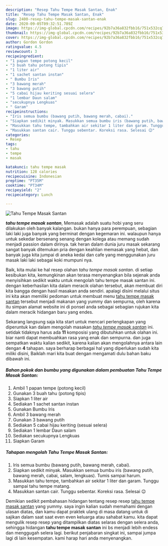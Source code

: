 ```yaml
---
description: "Resep Tahu Tempe Masak Santan, Enak"
title: "Resep Tahu Tempe Masak Santan, Enak"
slug: 2400-resep-tahu-tempe-masak-santan-enak
date: 2020-09-05T09:32:51.789Z
image: https://img-global.cpcdn.com/recipes/92b7a36a832fbb16/751x532cq70/tahu-tempe-masak-santan-foto-resep-utama.jpg
thumbnail: https://img-global.cpcdn.com/recipes/92b7a36a832fbb16/751x532cq70/tahu-tempe-masak-santan-foto-resep-utama.jpg
cover: https://img-global.cpcdn.com/recipes/92b7a36a832fbb16/751x532cq70/tahu-tempe-masak-santan-foto-resep-utama.jpg
author: Gordon Gordon
ratingvalue: 4.5
reviewcount: 3
recipeingredient:
- "1 papan tempe potong kecil"
- "3 buah tahu potong tipis"
- "1 liter air"
- "1 sachet santan instan"
- " Bumbu Iris"
- "3 bawang merah"
- "3 bawang putih"
- "5 cabai hijau keriting sesuai selera"
- "1 lembar Daun salam"
- "secukupnya Lengkuas"
- " Garam"
recipeinstructions:
- "Iris semua bumbu (bawang putih, bawang merah, cabai)."
- "Siapkan sedikit minyak. Masukkan semua bumbu iris (bawang putih, bawang merah, cabai, salam, lengkuas). Tumis sampai harum."
- "Masukkan tahu tempe, tambahkan air sekitar 1 liter dan garam. Tunggu sampai tahu tempe matang."
- "Masukkan santan cair. Tunggu sebentar. Koreksi rasa. Selesai 😉"
categories:
- Resep
tags:
- tahu
- tempe
- masak

katakunci: tahu tempe masak 
nutrition: 128 calories
recipecuisine: Indonesian
preptime: "PT35M"
cooktime: "PT34M"
recipeyield: "2"
recipecategory: Lunch

---
```



![Tahu Tempe Masak Santan](https://img-global.cpcdn.com/recipes/92b7a36a832fbb16/751x532cq70/tahu-tempe-masak-santan-foto-resep-utama.jpg)

<b><i>tahu tempe masak santan</i></b>, Memasak adalah suatu hobi yang seru dilakukan oleh banyak kalangan. bukan hanya para perempuan, sebagian laki laki juga banyak yang berminat dengan kegemaran ini. walaupun hanya untuk sekedar bersenang senang dengan kolega atau memang sudah menjadi passion dalam dirinya. tak heran dalam dunia juru masak sekarang sangat banyak ditemukan pria dengan keahlian memasak yang hebat, dan banyak juga kita jumpai di aneka kedai dan cafe yang menggunakan juru masak laki laki sebagai koki mumpuni nya.

Baik, kita mulai ke hal resep olahan <i>tahu tempe masak santan</i>. di setiap kesibukan kita, kemungkinan akan terasa menyenangkan bila sejenak anda menyisihkan sedikit waktu untuk mengolah tahu tempe masak santan ini. dengan keberhasilan kita dalam meracik olahan tersebut, akan membuat diri kita bangga dengan hasil masakan anda sendiri. apalagi disini melalui situs ini kita akan memiliki pedoman untuk membuat menu <u>tahu tempe masak santan</u> tersebut menjadi makanan yang yummy dan sempurna, oleh karena itu simpan alamat website ini di ponsel anda sebagai sebagian rujukan kita dalam meracik hidangan baru yang endes.




Sekarang langsung saja kita start untuk mencari perlengkapan yang diperuntuk kan dalam mengolah masakan <u><i>tahu tempe masak santan</i></u> ini. setidak tidaknya harus ada <b>11</b> komposisi yang dibutuhkan untuk olahan ini. biar nanti dapat membuahkan rasa yang enak dan sempurna. dan juga sempatkan waktu kalian sedikit, karena kalian akan mengolahnya antara lain dengan <b>4</b> tahapan. saya berharap berbagai hal yang diperlukan sudah kita miliki disini, Baiklah mari kita buat dengan mengamati dulu bahan baku dibawah ini.

<!--inarticleads1-->

##### Bahan pokok dan bumbu yang digunakan dalam pembuatan Tahu Tempe Masak Santan:

1. Ambil 1 papan tempe (potong kecil)
1. Gunakan 3 buah tahu (potong tipis)
1. Siapkan 1 liter air
1. Sediakan 1 sachet santan instan
1. Gunakan  Bumbu Iris
1. Ambil 3 bawang merah
1. Gunakan 3 bawang putih
1. Sediakan 5 cabai hijau keriting (sesuai selera)
1. Sediakan 1 lembar Daun salam
1. Sediakan secukupnya Lengkuas
1. Siapkan  Garam




<!--inarticleads2-->

##### Tahapan mengolah Tahu Tempe Masak Santan:

1. Iris semua bumbu (bawang putih, bawang merah, cabai).
1. Siapkan sedikit minyak. Masukkan semua bumbu iris (bawang putih, bawang merah, cabai, salam, lengkuas). Tumis sampai harum.
1. Masukkan tahu tempe, tambahkan air sekitar 1 liter dan garam. Tunggu sampai tahu tempe matang.
1. Masukkan santan cair. Tunggu sebentar. Koreksi rasa. Selesai 😉




Demikian sedikit pembahasan hidangan tentang resep resep <u>tahu tempe masak santan</u> yang yummy. saya ingin kalian sudah memahami dengan ulasan diatas, dan kamu dapat praktek ulang di masa datang untuk di sajikan dalam saat saat even even keluarga atau sahabat kamu. kita dapat mengulik resep resep yang ditampilkan diatas selaras dengan selera anda, sehingga hidangan <b>tahu tempe masak santan</b> ini bs menjadi lebih endess dan menggugah selera lagi. berikut penjabaran singkat ini, sampai jumpa lagi di lain kesempatan. kami harap hari anda menyenangkan.
